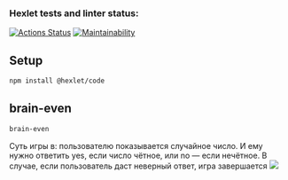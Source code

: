 ### Hexlet tests and linter status:
[![Actions Status](https://github.com/elrbkn/qa-auto-engineer-javascript-project-44/actions/workflows/hexlet-check.yml/badge.svg)](https://github.com/elrbkn/qa-auto-engineer-javascript-project-44/actions)
[![Maintainability](https://api.codeclimate.com/v1/badges/b4301d52972287f628e1/maintainability)](https://codeclimate.com/github/elrbkn/qa-auto-engineer-javascript-project-44/maintainability)

## Setup

```bash
npm install @hexlet/code
```

## brain-even
```bash
brain-even
```
Суть игры в: пользователю показывается случайное число. И ему нужно ответить yes, если число чётное, или no — если нечётное. В случае, если пользователь даст неверный ответ, игра завершается
<a href="https://asciinema.org/a/KzBrnemKJvXUP7EY6UlJtMBbv" target="_blank"><img src="https://asciinema.org/a/KzBrnemKJvXUP7EY6UlJtMBbv.svg" /></a>
